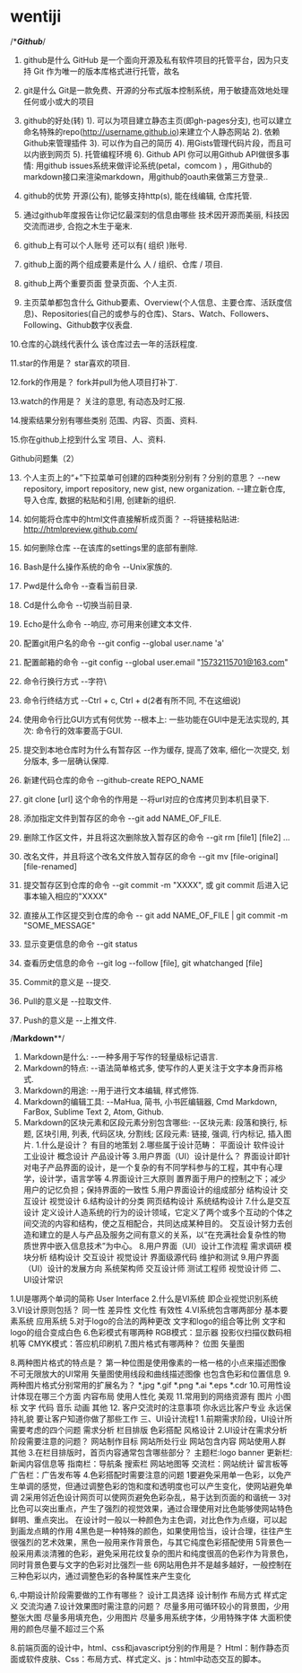 # wentiji
/************Github***********/

1. github是什么
GitHub 是一个面向开源及私有软件项目的托管平台，因为只支持 Git 作为唯一的版本库格式进行托管，故名
	

2. git是什么
Git是一款免费、开源的分布式版本控制系统，用于敏捷高效地处理任何或小或大的项目
	

3. github的好处(转)
	1).  可以为项目建立静态主页(即gh-pages分支), 也可以建立命名特殊的repo(http://username.github.io)来建立个人静态网站
	2). 依赖Github来管理插件
	3). 可以作为自己的简历 
	4). 用Gists管理代码片段，而且可以内嵌到网页
	5). 托管编程环境
	6). Github API  你可以用Github API做很多事情: 用github issues系统来做评论系统(petal，comcom ) ，用Github的markdown接口来渲染markdown，用github的oauth来做第三方登录..

4. github的优势
	开源(公有), 能够支持http(s), 能在线编辑, 仓库托管.

5. 通过github年度报告让你记忆最深刻的信息由哪些
	技术因开源而美丽, 科技因交流而进步, 合抱之木生于毫末.

6. github上有可以个人账号 还可以有( 组织 )账号.

7. github上面的两个组成要素是什么
	人 / 组织、仓库 / 项目.

8. github上两个重要页面
	登录页面、个人主页.

9. 主页菜单都包含什么
	Github要素、Overview(个人信息、主要仓库、活跃度信息)、Repositories(自己的或参与的仓库)、Stars、Watch、Followers、Following、Github数字仪表盘.

10.仓库的心跳线代表什么
	该仓库过去一年的活跃程度.

11.star的作用是？
	star喜欢的项目.

12.fork的作用是？
	fork并pull为他人项目打补丁.

13.watch的作用是？
	关注的意思, 有动态及时汇报.

14.搜索结果分别有哪些类别
	范围、内容、页面、资料.

15.你在github上挖到什么宝
	项目、人、资料.

	
Github问题集（2）

13.	个人主页上的“+”下拉菜单可创建的四种类别分别有？分别的意思？
	--new repository, import repository, 	new gist, 			new organization.
	--建立新仓库,		导入仓库,			数据的粘贴和引用,	创建新的组织.

14.	如何能将仓库中的html文件直接解析成页面？
	--将链接粘贴进: http://htmlpreview.github.com/

15.	如何删除仓库
	--在该库的settings里的底部有删除.

16.	Bash是什么操作系统的命令
	--Unix家族的.

17.	Pwd是什么命令
	--查看当前目录.

18.	Cd是什么命令
	--切换当前目录.

19.	Echo是什么命令
	--响应, 亦可用来创建文本文件.

20.	配置git用户名的命令
	--git config --global user.name 'a'

21.	配置邮箱的命令
	--git config --global user.email "15732115701@163.com"

22.	命令行换行方式
	--字符\

23.	命令行终结方式
	--Ctrl + c, Ctrl + d(2者有所不同, 不在这细说)

24.	使用命令行比GUI方式有何优势
	--根本上: 一些功能在GUI中是无法实现的, 
		其次:	命令行的效率要高于GUI.

25.	提交到本地仓库时为什么有暂存区
	--作为缓存, 提高了效率,
	细化一次提交, 划分版本, 多一层确认保障.

26.	新建代码仓库的命令
	--github-create REPO_NAME

27.	git clone [url] 这个命令的作用是
	--将url对应的仓库拷贝到本机目录下.

28.	添加指定文件到暂存区的命令
	--git add NAME_OF_FILE.

29.	删除工作区文件，并且将这次删除放入暂存区的命令
	--git rm [file1] [file2] ...

30.	改名文件，并且将这个改名文件放入暂存区的命令
	--git mv [file-original] [file-renamed]

31.	提交暂存区到仓库的命令
	--git commit -m "XXXX", 
	或 git commit 后进入记事本输入相应的"XXXX" 

32.	直接从工作区提交到仓库的命令
	-- git add NAME_OF_FILE | git commit -m "SOME_MESSAGE"

33.	显示变更信息的命令
	--git status

34.	查看历史信息的命令
	--git log --follow [file], git whatchanged [file]

35.	Commit的意义是
	--提交.

36.	Pull的意义是
	--拉取文件.

37.	Push的意义是
	--上推文件.
	
	
	
/**************Markdown****************/
1. Markdown是什么: 
	--一种多用于写作的轻量级标记语言.
2. Markdown的特点: 
	--语法简单格式多, 使写作的人更关注于文字本身而非格式.
3. Markdown的用途: 
	--用于进行文本编辑, 样式修饰.
4. Markdown的编辑工具: 
	--MaHua, 简书, 小书匠编辑器, Cmd Markdown, FarBox, Sublime Text 2, Atom, Github.
5. Markdown的区块元素和区段元素分别包含哪些: 
	--区块元素: 段落和换行, 标题, 区块引用, 列表, 代码区块, 分割线;
		区段元素: 链接, 强调, 行内标记, 插入图片.
1.什么是设计？
有目的地策划
2.哪些属于设计范畴：
平面设计  软件设计 工业设计 概念设计 产品设计等
3.用户界面（UI）设计是什么？
 界面设计即针对电子产品界面的设计，是一个复杂的有不同学科参与的工程，其中有心理学，设计学，语言学等
4.界面设计三大原则
置界面于用户的控制之下；减少用户的记忆负担；保持界面的一致性
5.用户界面设计的组成部分
结构设计 交互设计 视觉设计
6.结构设计的分类
网页结构设计 系统结构设计
7.什么是交互设计
定义设计人造系统的行为的设计领域，它定义了两个或多个互动的个体之间交流的内容和结构，使之互相配合，共同达成某种目的。
交互设计努力去创造和建立的是人与产品及服务之间有意义的关系，以“在充满社会复杂性的物质世界中嵌入信息技术”为中心。
8.用户界面（UI）设计工作流程
需求调研 模块分析 结构设计 交互设计 视觉设计 界面级源代码 维护和测试
9.用户界面（UI）设计的发展方向
系统架构师 交互设计师 测试工程师 视觉设计师
二、UI设计常识

1.UI是哪两个单词的简称
User Interface
2.什么是VI系统
即企业视觉识别系统
3.VI设计原则包括？
同一性 差异性 文化性 有效性
4.VI系统包含哪两部分 
基本要素系统 应用系统
5.对于logo的合法的两种更改
文字和logo的组合等比例 文字和logo的组合变成白色
6.色彩模式有哪两种
 RGB模式：显示器 投影仪扫描仪数码相机等   CMYK模式：答应机印刷机
7.图片格式有哪两种？
位图 矢量图

8.两种图片格式的特点是？
第一种位图是使用像素的一格一格的小点来描述图像不可无限放大的UI常用
矢量图使用线段和曲线描述图像 也包含色彩和位置信息
9.两种图片格式分别常用的扩展名为？
*.jpg *.gif *.png
*.ai *.eps *.cdr
10.可用性设计体现在哪三个方面
内容布局 使用人性化 美观
11.常用到的网络资源有
图片 小图标 文字 代码 音乐 动画 其他
12. 客户交流时的注意事项
你永远比客户专业 永远保持礼貌 要让客户知道你做了那些工作
三、UI设计流程1
1.前期需求阶段，UI设计所需要考虑的四个问题
需求分析 栏目排版 色彩搭配 风格设计
2.UI设计在需求分析阶段需要注意的问题？
网站制作目标 网站所处行业 网站包含内容 网站使用人群 其他
3.在栏目排版时，首页内容通常包含哪些部分？
主题栏:logo banner 更新栏:新闻内容信息等 指南栏：导航条 搜索栏 网站地图等 交流栏：网站统计 留言板等 广告栏：广告发布等
4.色彩搭配时需要注意的问题
1要避免采用单一色彩，以免产生单调的感觉，但通过调整色彩的饱和度和透明度也可以产生变化，使网站避免单调 
2采用邻近色设计网页可以使网页避免色彩杂乱，易于达到页面的和谐统一
3对比色可以突出重点，产生了强烈的视觉效果，通过合理使用对比色能够使网站特色鲜明、重点突出。
  在设计时一般以一种颜色为主色调，对比色作为点缀，可以起到画龙点睛的作用
4黑色是一种特殊的颜色，如果使用恰当，设计合理，往往产生很强烈的艺术效果，黑色一般用来作背景色，与其它纯度色彩搭配使用
5背景色一般采用素淡清雅的色彩，避免采用花纹复杂的图片和纯度很高的色彩作为背景色，同时背景色要与文字的色彩对比强烈一些
6网站用色并不是越多越好，一般控制在三种色彩以内，通过调整色彩的各种属性来产生变化

6,.中期设计阶段需要做的工作有哪些？
设计工具选择 设计制作 布局方式 样式定义 交流沟通
7.设计效果图时需注意的问题？
尽量多用可循环较小的背景图，少用整张大图
尽量多用填充色，少用图片
尽量多用系统字体，少用特殊字体
大面积使用的颜色尽量不超过三个系

8.前端页面的设计中，html、css和javascript分别的作用是？
Html：制作静态页面或软件皮肤、Css：布局方式、样式定义、js：html中动态交互的脚本。
